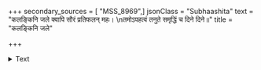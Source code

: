 +++
secondary_sources = [ "MSS_8969",]
jsonClass = "Subhaashita"
text = "कलङ्किनि जले क्वापि सौरं प्रतिफलन् महः।  \nतमोऽपहत्वं तनुते समृद्धिं च दिने दिने॥"
title = "कलङ्किनि जले"

+++

<details><summary>Text</summary>

कलङ्किनि जले क्वापि सौरं प्रतिफलन् महः।  
तमोऽपहत्वं तनुते समृद्धिं च दिने दिने॥
</details>
